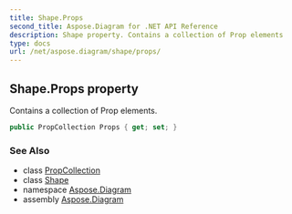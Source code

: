 ```yaml
---
title: Shape.Props
second_title: Aspose.Diagram for .NET API Reference
description: Shape property. Contains a collection of Prop elements
type: docs
url: /net/aspose.diagram/shape/props/
---
```

## Shape.Props property

Contains a collection of Prop elements.

```csharp
public PropCollection Props { get; set; }
```

### See Also

* class [PropCollection](../../propcollection/)
* class [Shape](../)
* namespace [Aspose.Diagram](../../shape/)
* assembly [Aspose.Diagram](../../../)



